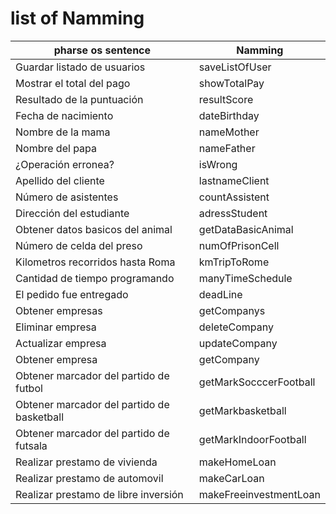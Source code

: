 # list of  Namming

| pharse os sentence | Namming |
| ------------- | ------------- |
|    Guardar listado de usuarios | saveListOfUser     |
|    Mostrar el total del pago | showTotalPay     |
|    Resultado de la puntuación | resultScore     |
|    Fecha de nacimiento | dateBirthday   |
|    Nombre de la mama | nameMother   |
|    Nombre del papa | nameFather     |
|    ¿Operación erronea? | isWrong    |
|    Apellido del cliente | lastnameClient    |
|    Número de asistentes | countAssistent    |
|    Dirección del estudiante | adressStudent     |
|    Obtener datos basicos del animal | getDataBasicAnimal  |
|    Número de celda del preso | numOfPrisonCell  |
|    Kilometros recorridos hasta Roma     | kmTripToRome |
|    Cantidad de tiempo programando   | manyTimeSchedule |
|    El pedido fue entregado  | deadLine |
|    Obtener empresas     | getCompanys |
|    Eliminar empresa     | deleteCompany |
|    Actualizar empresa   | updateCompany |
|    Obtener empresa  | getCompany |
|    Obtener marcador del partido de futbol   | getMarkSocccerFootball |
|    Obtener marcador del partido de basketball   | getMarkbasketball |
|    Obtener marcador del partido de futsala  | getMarkIndoorFootball |
|    Realizar prestamo de vivienda    | makeHomeLoan |
|    Realizar prestamo de automovil   | makeCarLoan |
|    Realizar prestamo de libre inversión     | makeFreeinvestmentLoan |
